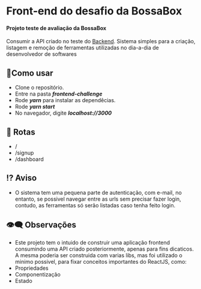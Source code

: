 # Front-end do desafio da BossaBox

#### Projeto teste de avaliação da BossaBox

Consumir a API criado no teste do [Backend](https://github.com/maxleon52/bossabox-challenge-api). Sistema simples para a criação, listagem e remoção de ferramentas utilizadas no dia-a-dia de desenvolvedor de softwares

## 📝Como usar

- Clone o repositório.
- Entre na pasta <b><i>frontend-challenge</i></b>
- Rode <b><i>yarn</i></b> para instalar as dependêcias.
- Rode <b><i>yarn start</i></b>
- No navegador, digite <b><i>localhost://3000</i></b>

## 🚩 Rotas

- /
- /signup
- /dashboard

## ⁉ Aviso

- O sistema tem uma pequena parte de autenticação, com e-mail, no entanto, se possivel navegar entre as urls sem precisar fazer login, contudo, as ferramentas só serão listadas caso tenha feito login.

## 👁‍🗨 Observações

- Este projeto tem o intuido de construir uma aplicação frontend consumindo uma API criado posteriormente, apenas para fins dicaticos. A mesma poderia ser construida com varias libs, mas foi utilizado o minimo possivel, para fixar conceitos importantes do ReactJS, como:
- Propriedades
- Componentização
- Estado
